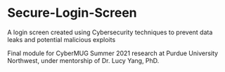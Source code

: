 # Secure-Login-Screen
A login screen created using Cybersecurity techniques to prevent data leaks and potential malicious exploits

Final module for CyberMUG Summer 2021 research at Purdue University Northwest, under mentorship of Dr. Lucy Yang, PhD.
